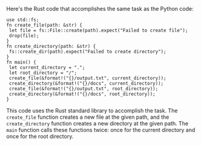 Here's the Rust code that accomplishes the same task as the Python code:
```
use std::fs;
fn create_file(path: &str) {
 let file = fs::File::create(path).expect("Failed to create file");
 drop(file);
}
fn create_directory(path: &str) {
 fs::create_dir(path).expect("Failed to create directory");
}
fn main() {
 let current_directory = ".";
 let root_directory = "/";
 create_file(&format!("{}/output.txt", current_directory));
 create_directory(&format!("{}/docs", current_directory));
 create_file(&format!("{}/output.txt", root_directory));
 create_directory(&format!("{}/docs", root_directory));
}
```
This code uses the Rust standard library to accomplish the task. The `create_file` function creates a new file at the given path, and the `create_directory` function creates a new directory at the given path. The `main` function calls these functions twice: once for the current directory and once for the root directory.

